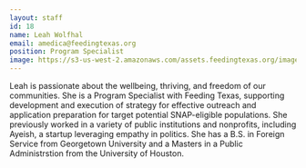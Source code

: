 ```yaml
---
layout: staff
id: 18
name: Leah Wolfhal
email: amedica@feedingtexas.org
position: Program Specialist
image: https://s3-us-west-2.amazonaws.com/assets.feedingtexas.org/images/staff/leah_wolfthall.jpg
---
```

Leah is passionate about the wellbeing, thriving, and freedom of our communities.  She is a Program Specialist with Feeding Texas, supporting development and execution of strategy for effective outreach and application preparation for target potential SNAP-eligible populations.  She previously worked in a variety of public institutions and nonprofits, including Ayeish, a startup leveraging empathy in politics.  She has a B.S. in Foreign Service from Georgetown University and a Masters in a Public Administrstion from the University of Houston.
